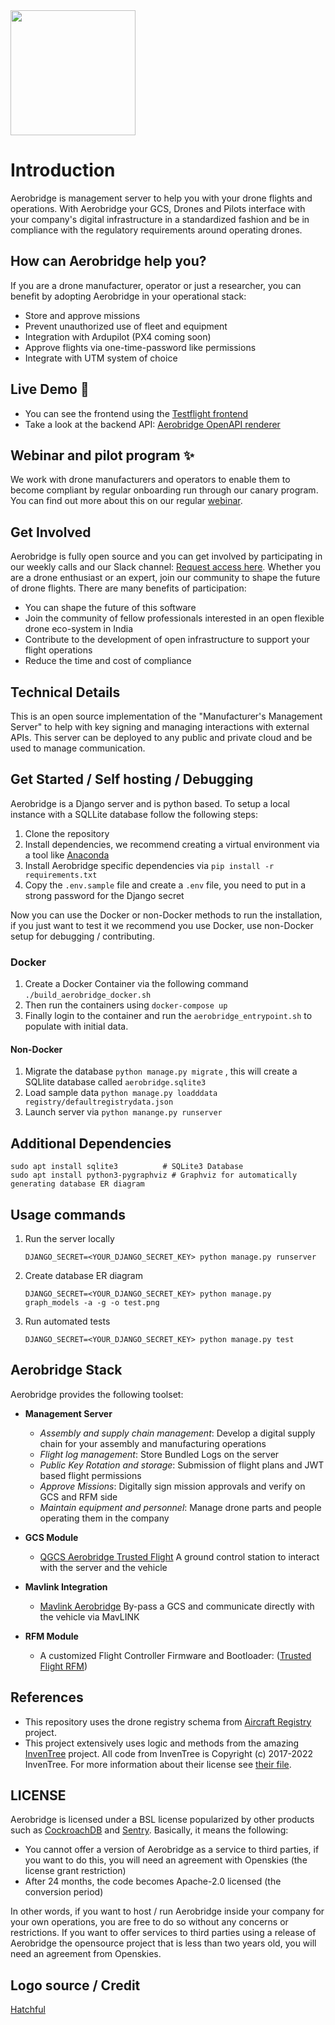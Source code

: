 <img src="https://i.imgur.com/88pvVBP.png" height="200">

# Introduction

Aerobridge is management server to help you with your drone flights and operations. With Aerobridge your GCS, Drones and Pilots interface with your company's digital infrastructure in a standardized fashion and be in compliance with the regulatory requirements around operating drones.

## How can Aerobridge help you?

If you are a drone manufacturer, operator or just a researcher, you can benefit by adopting Aerobridge in your operational stack:

- Store and approve missions
- Prevent unauthorized use of fleet and equipment
- Integration with Ardupilot (PX4 coming soon)
- Approve flights via one-time-password like permissions
- Integrate with UTM system of choice
## Live Demo 🚀

- You can see the frontend using the [Testflight frontend](https://aerobridgetestflight.herokuapp.com/launchpad)
- Take a look at the backend API: [Aerobridge OpenAPI renderer](https://redocly.github.io/redoc/?url=https://raw.githubusercontent.com/openskies-sh/aerobridge/master/api/aerobridge-1.0.0.resolved.yaml)

## Webinar and pilot program ✨

We work with drone manufacturers and operators to enable them to become compliant by regular onboarding run through our canary program. You can find out more about this on our regular [webinar](https://webinar.aerobridge.in).

## Get Involved

Aerobridge is fully open source and you can get involved by participating in our weekly calls and our Slack channel: [Request access here](https://forms.gle/qdUgjJHiFQn2Yuhg6). Whether you are a drone enthusiast or an expert, join our community to shape the future of drone flights. There are many benefits of participation:

- You can shape the future of this software
- Join the community of fellow professionals interested in an open flexible drone eco-system in India
- Contribute to the development of open infrastructure to support your flight operations
- Reduce the time and cost of compliance

## Technical Details

This is an open source implementation of the "Manufacturer's Management Server" to help with key signing and managing interactions with external APIs. This server can be deployed to any public and private cloud and be used to manage communication.

## Get Started / Self hosting / Debugging

Aerobridge is a Django server and is python based. To setup a local instance with a SQLLite database follow the following steps:

1. Clone the repository
2. Install dependencies, we recommend creating a virtual environment via a tool like [Anaconda](https://docs.conda.io/en/latest/)
3. Install Aerobridge specific dependencies via `pip install -r requirements.txt`
4. Copy the `.env.sample` file and create a `.env` file, you need to put in a strong password for the Django secret

Now you can use the Docker or non-Docker methods to run the installation, if you just want to test it we recommend you use Docker, use non-Docker setup for debugging / contributing.

### Docker

1. Create a Docker Container via the following command `./build_aerobridge_docker.sh`
2. Then run the containers using `docker-compose up` 
3. Finally login to the container and run the `aerobridge_entrypoint.sh` to populate with initial data.

#### Non-Docker

1. Migrate the database `python manage.py migrate` , this will create a SQLlite database called `aerobridge.sqlite3`
2. Load sample data `python manage.py loadddata registry/defaultregistrydata.json`
3. Launch server via `python manange.py runserver`

## Additional Dependencies

``` 
sudo apt install sqlite3          # SQLite3 Database
sudo apt install python3-pygraphviz # Graphviz for automatically generating database ER diagram
```

## Usage commands

1. Run the server locally
   ```
   DJANGO_SECRET=<YOUR_DJANGO_SECRET_KEY> python manage.py runserver
   ```
2. Create database ER diagram
   ```
   DJANGO_SECRET=<YOUR_DJANGO_SECRET_KEY> python manage.py graph_models -a -g -o test.png
   ```
3. Run automated tests
    ```
    DJANGO_SECRET=<YOUR_DJANGO_SECRET_KEY> python manage.py test
    ```

## Aerobridge Stack

Aerobridge provides the following toolset:

- **Management Server**  
  - _Assembly and supply chain management_: Develop a digital supply chain for your assembly and manufacturing operations
  - _Flight log management_: Store Bundled Logs on the server
  - _Public Key Rotation and storage_: Submission of flight plans and JWT based flight permissions
  - _Approve Missions_: Digitally sign mission approvals and verify on GCS and RFM side
  - _Maintain equipment and personnel_: Manage drone parts and people operating them in the company

- **GCS Module**
  - [QGCS Aerobridge Trusted Flight](https://github.com/openskies-sh/qgroundcontrol) A ground control station to interact with the server and the vehicle

- **Mavlink Integration**
  - [Mavlink Aerobridge](https://github.com/openskies-sh/mavlink-aerobridge) By-pass a GCS and communicate directly with the vehicle via MavLINK

- **RFM Module**
  - A customized Flight Controller Firmware and Bootloader: ([Trusted Flight RFM](https://github.com/openskies-sh/ardupilot))

## References

- This repository uses the drone registry schema from [Aircraft Registry](https://aircraftregistry.herokuapp.com) project.
- This project extensively uses logic and methods from the amazing [InvenTree](https://github.com/inventree/InvenTree) project. All code from InvenTree is Copyright (c) 2017-2022 InvenTree. For more information about their license see [their file](https://github.com/inventree/InvenTree/blob/master/LICENSE).

## LICENSE

Aerobridge is licensed under a BSL license popularized by other products such as [CockroachDB](https://www.cockroachlabs.com/docs/stable/licensing-faqs.html) and [Sentry](https://blog.sentry.io/2019/11/06/relicensing-sentry). Basically, it means the following:

- You cannot offer a version of Aerobridge as a service to third parties, if you want to do this, you will need an agreement with Openskies (the license grant restriction)
- After 24 months, the code becomes Apache-2.0 licensed (the conversion period)

In other words, if you want to host / run Aerobridge inside your company for your own operations, you are free to do so without any concerns or restrictions. If you want to offer services to third parties using a release of Aerobridge the opensource project that is less than two years old, you will need an agreement from Openskies.

## Logo source / Credit

[Hatchful](https://hatchful.shopify.com/)
